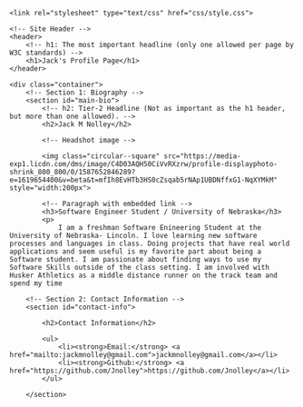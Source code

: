 <html>
<head>
	<title>Jack Nolley Bio</title>

	<link rel="stylesheet" type="text/css" href="css/style.css">
</head>
<body>

	<!-- Site Header -->
	<header>
		<!-- h1: The most important headline (only one allowed per page by W3C standards) -->
		<h1>Jack's Profile Page</h1>
	</header>

	<div class="container">
		<!-- Section 1: Biography -->
		<section id="main-bio">
			<!-- h2: Tier-2 Headline (Not as important as the h1 header, but more than one allowed). -->
			<h2>Jack M Nolley</h2>

			<!-- Headshot image -->

			<img class="circular--square" src="https://media-exp1.licdn.com/dms/image/C4D03AQH50CiVvRXzrw/profile-displayphoto-shrink_800_800/0/1587652846289?e=1619654400&v=beta&t=mfIh8EvHTb3HS0cZsqab5rNAp1UBDNffxG1-NqXYMkM" style="width:200px">

			<!-- Paragraph with embedded link -->
			<h3>Software Engineer Student / University of Nebraska</h3>
			<p>
				I am a freshman Software Enineering Student at the University of Nebraska- Lincoln. I love learning new software processes and languages in class. Doing projects that have real world applications and seem useful is my favorite part about being a Software student. I am passionate about finding ways to use my Software Skills outside of the class setting. I am involved with Husker Athletics as a middle distance runner on the track team and spend my time 

		<!-- Section 2: Contact Information -->
		<section id="contact-info">

			<h2>Contact Information</h2>
			
			<ul>
				<li><strong>Email:</strong> <a href="mailto:jackmnolley@gmail.com">jackmnolley@gmail.com</a></li>
				<li><strong>Github:</strong> <a href="https://github.com/Jnolley">https://github.com/Jnolley</a></li>
			</ul>

		</section>

  
  










